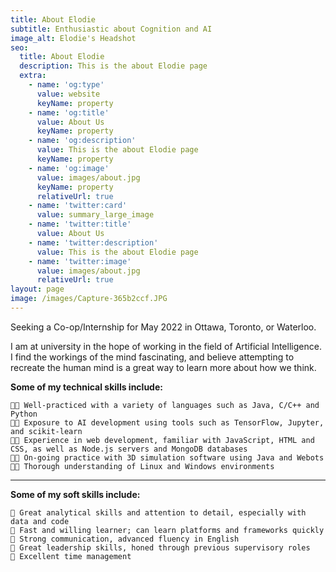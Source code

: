 ```yaml
---
title: About Elodie
subtitle: Enthusiastic about Cognition and AI
image_alt: Elodie's Headshot
seo:
  title: About Elodie
  description: This is the about Elodie page
  extra:
    - name: 'og:type'
      value: website
      keyName: property
    - name: 'og:title'
      value: About Us
      keyName: property
    - name: 'og:description'
      value: This is the about Elodie page
      keyName: property
    - name: 'og:image'
      value: images/about.jpg
      keyName: property
      relativeUrl: true
    - name: 'twitter:card'
      value: summary_large_image
    - name: 'twitter:title'
      value: About Us
    - name: 'twitter:description'
      value: This is the about Elodie page
    - name: 'twitter:image'
      value: images/about.jpg
      relativeUrl: true
layout: page
image: /images/Capture-365b2ccf.JPG
---
```

Seeking a Co-op/Internship for May 2022 in Ottawa, Toronto, or Waterloo.

I am at university in the hope of working in the field of Artificial Intelligence. I find the workings of the mind fascinating, and believe attempting to recreate the human mind is a great way to learn more about how we think.

**Some of my technical skills include:**

    👩‍💻 Well-practiced with a variety of languages such as Java, C/C++ and Python  
    👩‍💻 Exposure to AI development using tools such as TensorFlow, Jupyter, and scikit-learn  
    👩‍💻 Experience in web development, familiar with JavaScript, HTML and CSS, as well as Node.js servers and MongoDB databases  
    👩‍💻 On-going practice with 3D simulation software using Java and Webots  
    👩‍💻 Thorough understanding of Linux and Windows environments  

***

**Some of my soft skills include:**

    🧠 Great analytical skills and attention to detail, especially with data and code  
    🧠 Fast and willing learner; can learn platforms and frameworks quickly  
    🧠 Strong communication, advanced fluency in English  
    🧠 Great leadership skills, honed through previous supervisory roles  
    🧠 Excellent time management  
